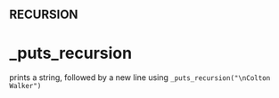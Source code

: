 ## RECURSION

# _puts_recursion
prints a string, followed by a new line using ``_puts_recursion("\nColton Walker")``
